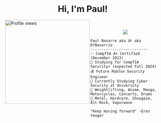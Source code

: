 <h1 align="center">
Hi, I'm Paul!
 </h1>
 <!--<img src="[https://komarev.com/ghpvc/?username=Taviitt&label=Profile%20Views&color=0e75b6&style=flat](https://f4.bcbits.com/img/a3601098701_16.jpg)" align='right' alt="Taviitt" />-->
 <img src="https://f4.bcbits.com/img/a3601098701_16.jpg" alt="Profile views" width='274' align='left'/></a> 
<br/>

<!-- Typing SVG by DenverCoder1 - https://github.com/DenverCoder1/readme-typing-svg -->
<p align="center">
  <a href="https://github.com/DenverCoder1/readme-typing-svg"><img src="https://readme-typing-svg.herokuapp.com?lines=Cyber+Security+Student;CompTIA+Certified;Python,+LUA,+JavaScript;&center=true&width=380&height=45"></a>
</p>

```
Paul Navarre aka dr aka DrNavarrio
--------------------------
✅ CompTIA A+ Certified (December 2023)
🏹 Studying for CompTIA Security+ (expected Fall 2024)
💰 Future Roblox Security Engineer
📓 Currently Studying Cyber Security at University
🎯 Weightlifting, Anime, Manga, Motorcycles, Concerts, Drums
🎵 Metal, Hardcore, Shoegaze, Alt-Rock, Vaporwave

"Keep moving forward" -Eren Yeager
```
